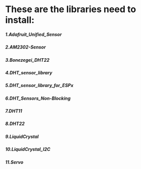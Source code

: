 # These are the libraries need to install:

##### 1.Adafruit_Unified_Sensor
##### 2.AM2302-Sensor
##### 3.Bonezegei_DHT22
##### 4.DHT_sensor_library
##### 5.DHT_sensor_library_for_ESPx
##### 6.DHT_Sensors_Non-Blocking
##### 7.DHT11
##### 8.DHT22
##### 9.LiquidCrystal
##### 10.LiquidCrystal_I2C
##### 11.Servo

